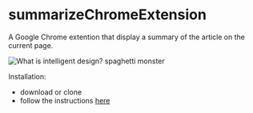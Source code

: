 # summarizeChromeExtension
A Google Chrome extention that display a summary of the article on the current page.


![What is intelligent design? spaghetti monster](https://cloud.githubusercontent.com/assets/676869/16362532/5e7bf074-3bb1-11e6-8124-2afefbab725c.png)




Installation: 
- download or clone 
- follow the instructions [here](https://developer.chrome.com/extensions/getstarted#unpacked)
